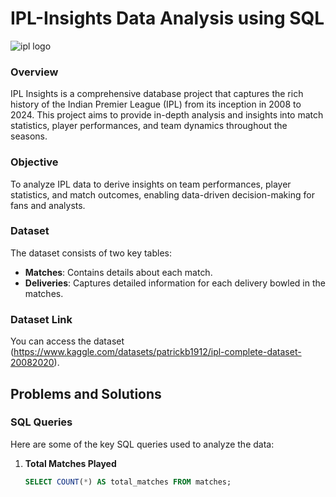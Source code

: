 # IPL-Insights Data Analysis using SQL
![ipl logo](https://images.deccanherald.com/deccanherald%2F2024-03%2Fddd16e79-f241-4a8c-bf06-ac40de765387%2FFsdglE4XsAE3YkJ.jpg?rect=0%2C0%2C2048%2C1152&auto=format%2Ccompress&fmt=webp&fit=max&format=webp&q=70&w=1200&dpr=1.5)

### Overview
IPL Insights is a comprehensive database project that captures the rich history of the Indian Premier League (IPL) from its inception in 2008 to 2024. This project aims to provide in-depth analysis and insights into match statistics, player performances, and team dynamics throughout the seasons.

### Objective
To analyze IPL data to derive insights on team performances, player statistics, and match outcomes, enabling data-driven decision-making for fans and analysts.

### Dataset
The dataset consists of two key tables:

 - **Matches**: Contains details about each match.
 - **Deliveries**: Captures detailed information for each delivery bowled in the matches.

### Dataset Link
You can access the dataset (https://www.kaggle.com/datasets/patrickb1912/ipl-complete-dataset-20082020).

## Problems and Solutions

### SQL Queries
Here are some of the key SQL queries used to analyze the data:

1. **Total Matches Played**
   ```sql
   SELECT COUNT(*) AS total_matches FROM matches;
   ```
